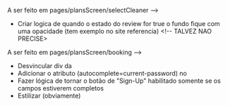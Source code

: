 A ser feito em pages/plansScreen/selectCleaner -->

- Criar logica de quando o estado do review for true o fundo fique com uma opacidade (tem exemplo no site referencia) <!-- TALVEZ NAO PRECISE>

A ser feito em pages/plansScreen/booking -->

 <!-- LISTAR AQUI O QUE PRECISA SER FEITO -->

- Desvincular div <SecInfos> da <Desc>
- Adicionar o atributo (autocomplete=current-password) no <passwordInput>
- Fazer lógica de tornar o botão de "Sign-Up" habilitado somente se os campos estiverem completos
- Estilizar (obviamente)
